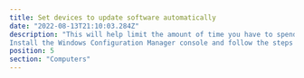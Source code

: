 ```yaml
---
title: Set devices to update software automatically
date: "2022-08-13T21:10:03.284Z"
description: "This will help limit the amount of time you have to spend manually updating software. With all of the steps up the mountain, automating regular tasks like this help making staying protected less time consuming. 
Install the Windows Configuration Manager console and follow the steps detailed here to set up an auto-update rule: https://docs.microsoft.com/en-us/mem/configmgr/sum/deploy-use/automatically-deploy-software-updates"
position: 5
section: "Computers"
---
```

